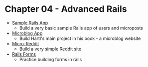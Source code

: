 # Chapter 04 - Advanced Rails

- [Sample Rails App](https://github.com/craftykate/odin-project/tree/master/Chapter_04-Advanced_Rails/sample_rails_app)
    - Build a very basic sample Rails app of users and microposts
- [Microblog App](https://github.com/craftykate/odin-project/tree/master/Chapter_04-Advanced_Rails/microblog_rails)
    - Build Hartl's main project in his book - a microblog website
- [Micro-Reddit](https://github.com/craftykate/odin-project/tree/master/Chapter_04-Advanced_Rails/micro-reddit)
    - Build a very simple Reddit site
- [Rails Forms](https://github.com/craftykate/odin-project/tree/master/Chapter_04-Advanced_Rails/forms)
    - Practice building forms in rails